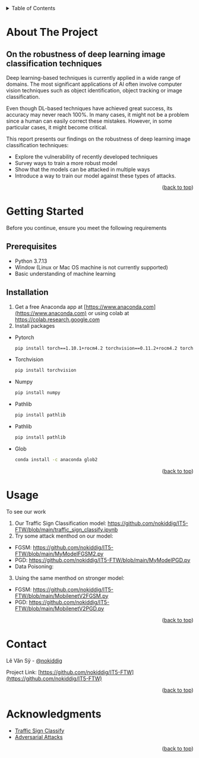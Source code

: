 <!-- TABLE OF CONTENTS -->
<details>
  <summary>Table of Contents</summary>
  <ol>
    <li>
      <a href="#about-the-project">About The Project</a>
      <ul>
        <li><a href="#on-the-robustness-of-deep-learning-image-classification-techniques">On the robustness of deep learning image classification techniques</a></li>
      </ul>
    </li>
    <li>
      <a href="#getting-started">Getting Started</a>
      <ul>
        <li><a href="#prerequisites">Prerequisites</a></li>
        <li><a href="#installation">Installation</a></li>
      </ul>
    </li>
    <li><a href="#usage">Usage</a></li>
    <li><a href="#contact">Contact</a></li>
    <li><a href="#acknowledgments">Acknowledgments</a></li>
  </ol>
</details>

<!-- ABOUT THE PROJECT -->
# About The Project
## On the robustness of deep learning image classification techniques

<p text-align ="center">Deep learning-based techniques is currently applied in a wide range of domains. The most significant applications of AI often involve computer vision techniques such as object identification, object tracking or image classification. 

Even though DL-based techniques have achieved great success, its accuracy may never reach 100%. In many cases, it might not be a problem since a human can easily correct these mistakes. However, in some particular cases, it might become critical.

This report presents our findings on the robustness of deep learning image classification techniques:
* Explore the vulnerability of recently developed techniques
* Survey ways to train a more robust model
* Show that the models can be attacked in multiple ways
* Introduce a way to train our model against these types of
attacks.
  </p>

<p align="right">(<a href="#top">back to top</a>)</p>

<!-- GETTING STARTED -->
# Getting Started

Before you continue, ensure you meet the following requirements

## Prerequisites

* Python 3.7.13
* Window (Linux or Mac OS machine is not currently supported)
* Basic understanding of machine learning

## Installation

1. Get a free Anaconda app at [https://www.anaconda.com](https://www.anaconda.com) or using colab at https://colab.research.google.com
2. Install packages
  * Pytorch
     ```sh
     pip install torch==1.10.1+rocm4.2 torchvision==0.11.2+rocm4.2 torchaudio==0.10.1 -f https://download.pytorch.org/whl/torch_stable.html
     ```
  * Torchvision
     ```sh
     pip install torchvision
     ```
  * Numpy
     ```sh
     pip install numpy
     ```
  * Pathlib
     ```sh
     pip install pathlib
     ```
  * Pathlib
     ```sh
     pip install pathlib
     ``` 
  * Glob
     ```sh
     conda install -c anaconda glob2
     ```   
<p align="right">(<a href="#top">back to top</a>)</p>

<!-- USAGE -->
# Usage
To see our work

1. Our Traffic Sign Classification model: https://github.com/nokiddig/IT5-FTW/blob/main/traffic_sign_classify.ipynb
2. Try some attack menthod on our model:
* FGSM: https://github.com/nokiddig/IT5-FTW/blob/main/MyModelFGSM2.py
* PGD: https://github.com/nokiddig/IT5-FTW/blob/main/MyModelPGD.py
* Data Poisoning: 
3. Using the same menthod on stronger model:
* FGSM: https://github.com/nokiddig/IT5-FTW/blob/main/MobilenetV2FGSM.py
* PGD: https://github.com/nokiddig/IT5-FTW/blob/main/MobilenetV2PGD.py

<p align="right">(<a href="#top">back to top</a>)</p>

<!-- CONTACT -->
# Contact

Lê Văn Sỹ - [@nokiddig](https://www.facebook.com/SyLV224)

Project Link: [https://github.com/nokiddig/IT5-FTW](https://github.com/nokiddig/IT5-FTW)

<p align="right">(<a href="#top">back to top</a>)</p>

<!-- ACKNOWLEDGMENTS -->
# Acknowledgments
* [Traffic Sign Classify](https://tek4.vn/nhan-dien-bien-bao-giao-thong-bang-cnn-keras)
* [Adversarial Attacks](https://github.com/SConsul/Adversarial_Attacks)


<p align="right">(<a href="#top">back to top</a>)</p>
